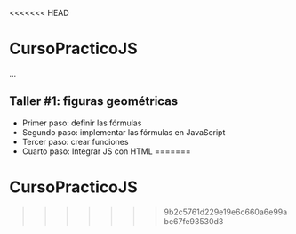 <<<<<<< HEAD
# CursoPracticoJS
 ...

 ## Taller #1: figuras geométricas

 - Primer paso: definir las fórmulas
 - Segundo paso: implementar las fórmulas en JavaScript
 - Tercer paso: crear funciones
 - Cuarto paso: Integrar JS con HTML
=======
# CursoPracticoJS
>>>>>>> 9b2c5761d229e19e6c660a6e99abe67fe93530d3
